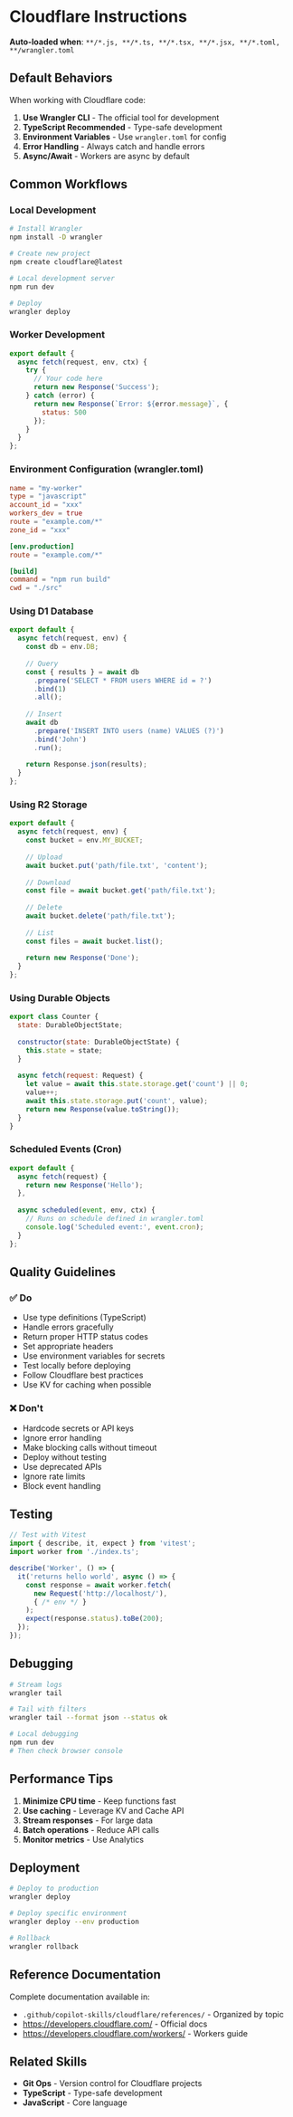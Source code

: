 # Cloudflare Instructions

**Auto-loaded when**: `**/*.js, **/*.ts, **/*.tsx, **/*.jsx, **/*.toml, **/wrangler.toml`

## Default Behaviors

When working with Cloudflare code:

1. **Use Wrangler CLI** - The official tool for development
2. **TypeScript Recommended** - Type-safe development
3. **Environment Variables** - Use `wrangler.toml` for config
4. **Error Handling** - Always catch and handle errors
5. **Async/Await** - Workers are async by default

## Common Workflows

### Local Development

```bash
# Install Wrangler
npm install -D wrangler

# Create new project
npm create cloudflare@latest

# Local development server
npm run dev

# Deploy
wrangler deploy
```

### Worker Development

```javascript
export default {
  async fetch(request, env, ctx) {
    try {
      // Your code here
      return new Response('Success');
    } catch (error) {
      return new Response(`Error: ${error.message}`, { 
        status: 500 
      });
    }
  }
};
```

### Environment Configuration (wrangler.toml)

```toml
name = "my-worker"
type = "javascript"
account_id = "xxx"
workers_dev = true
route = "example.com/*"
zone_id = "xxx"

[env.production]
route = "example.com/*"

[build]
command = "npm run build"
cwd = "./src"
```

### Using D1 Database

```javascript
export default {
  async fetch(request, env) {
    const db = env.DB;
    
    // Query
    const { results } = await db
      .prepare('SELECT * FROM users WHERE id = ?')
      .bind(1)
      .all();
    
    // Insert
    await db
      .prepare('INSERT INTO users (name) VALUES (?)')
      .bind('John')
      .run();
    
    return Response.json(results);
  }
};
```

### Using R2 Storage

```javascript
export default {
  async fetch(request, env) {
    const bucket = env.MY_BUCKET;
    
    // Upload
    await bucket.put('path/file.txt', 'content');
    
    // Download
    const file = await bucket.get('path/file.txt');
    
    // Delete
    await bucket.delete('path/file.txt');
    
    // List
    const files = await bucket.list();
    
    return new Response('Done');
  }
};
```

### Using Durable Objects

```javascript
export class Counter {
  state: DurableObjectState;
  
  constructor(state: DurableObjectState) {
    this.state = state;
  }
  
  async fetch(request: Request) {
    let value = await this.state.storage.get('count') || 0;
    value++;
    await this.state.storage.put('count', value);
    return new Response(value.toString());
  }
}
```

### Scheduled Events (Cron)

```javascript
export default {
  async fetch(request) {
    return new Response('Hello');
  },
  
  async scheduled(event, env, ctx) {
    // Runs on schedule defined in wrangler.toml
    console.log('Scheduled event:', event.cron);
  }
};
```

## Quality Guidelines

### ✅ Do

- Use type definitions (TypeScript)
- Handle errors gracefully
- Return proper HTTP status codes
- Set appropriate headers
- Use environment variables for secrets
- Test locally before deploying
- Follow Cloudflare best practices
- Use KV for caching when possible

### ❌ Don't

- Hardcode secrets or API keys
- Ignore error handling
- Make blocking calls without timeout
- Deploy without testing
- Use deprecated APIs
- Ignore rate limits
- Block event handling

## Testing

```javascript
// Test with Vitest
import { describe, it, expect } from 'vitest';
import worker from './index.ts';

describe('Worker', () => {
  it('returns hello world', async () => {
    const response = await worker.fetch(
      new Request('http://localhost/'),
      { /* env */ }
    );
    expect(response.status).toBe(200);
  });
});
```

## Debugging

```bash
# Stream logs
wrangler tail

# Tail with filters
wrangler tail --format json --status ok

# Local debugging
npm run dev
# Then check browser console
```

## Performance Tips

1. **Minimize CPU time** - Keep functions fast
2. **Use caching** - Leverage KV and Cache API
3. **Stream responses** - For large data
4. **Batch operations** - Reduce API calls
5. **Monitor metrics** - Use Analytics

## Deployment

```bash
# Deploy to production
wrangler deploy

# Deploy specific environment
wrangler deploy --env production

# Rollback
wrangler rollback
```

## Reference Documentation

Complete documentation available in:
- `.github/copilot-skills/cloudflare/references/` - Organized by topic
- https://developers.cloudflare.com/ - Official docs
- https://developers.cloudflare.com/workers/ - Workers guide

## Related Skills

- **Git Ops** - Version control for Cloudflare projects
- **TypeScript** - Type-safe development
- **JavaScript** - Core language
